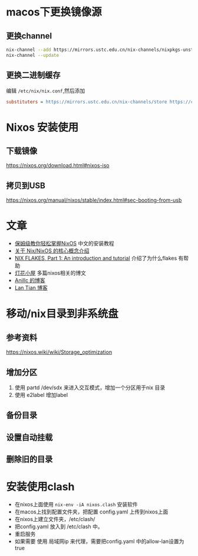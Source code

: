 # macos下更换镜像源
## 更换channel
```bash
nix-channel --add https://mirrors.ustc.edu.cn/nix-channels/nixpkgs-unstable nixpkgs
nix-channel --update
```

## 更换二进制缓存
编辑 `/etc/nix/nix.conf`,然后添加
```ini
substituters = https://mirrors.ustc.edu.cn/nix-channels/store https://cache.nixos.org/
```


# Nixos 安装使用
## 下载镜像
https://nixos.org/download.html#nixos-iso
## 拷贝到USB
https://nixos.org/manual/nixos/stable/index.html#sec-booting-from-usb

#  文章
- [保姆级教你轻松掌握NixOS](https://www.lanta.cyou/2022/05/06/nixos-guide-cn/) 中文的安装教程
- [关于 Nix/NixOS 的核心概念介绍](https://zhuanlan.zhihu.com/p/523517998)
- [NIX FLAKES, Part 1: An introduction and tutorial](https://www.tweag.io/blog/2020-05-25-flakes) 介绍了为什么flakes 有帮助
- [灯花小屋](https://milena-blog.vercel.app/categories/NixOS/) 多篇nixos相关的博文
- [Anillc 的博客](https://anillc.cn/) 
- [Lan Tian 博客](https://lantian.pub/)

# 移动/nix目录到非系统盘
## 参考资料
https://nixos.wiki/wiki/Storage_optimization

## 增加分区
1. 使用 partd /dev/sdx 来进入交互模式，增加一个分区用于nix 目录
2. 使用 e2label 增加label

## 备份目录

## 设置自动挂载

## 删除旧的目录

# 安装使用clash
- 在nixos上面使用 `nix-env -iA nixos.clash`  安装软件
- 在macos上找到配置文件夹，把配置 config.yaml 上传到nixos上面
- 在nixos上建立文件夹，/etc/clash/ 
- 把config.yaml 放入到 /etc/clash 中。
- 重启服务
- 如果需要 使用 局域网ip 来代理，需要把config.yaml 中的allow-lan设置为true
